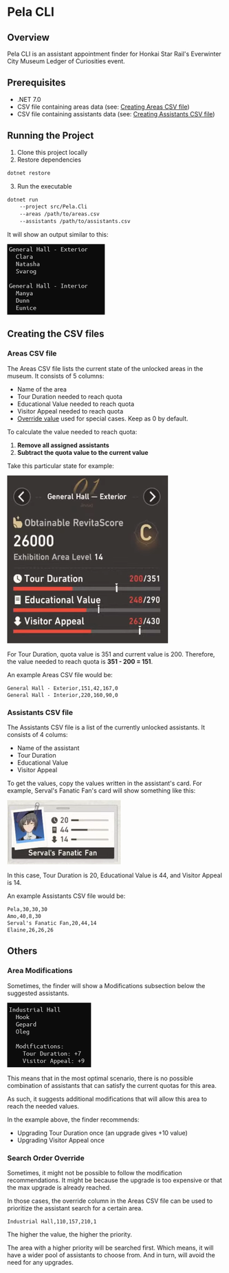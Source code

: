 # Pela CLI
## Overview
Pela CLI is an assistant appointment finder for Honkai Star Rail's Everwinter City Museum Ledger of Curiosities event.

## Prerequisites
* .NET 7.0
* CSV file containing areas data (see: [Creating Areas CSV file](#areas-csv-file))
* CSV file containing assistants data (see: [Creating Assistants CSV file](#assistants-csv-file))

## Running the Project
1. Clone this project locally
2. Restore dependencies
```bash
dotnet restore
```
3. Run the executable
```bash
dotnet run
    --project src/Pela.Cli
    --areas /path/to/areas.csv
    --assistants /path/to/assistants.csv
```

It will show an output similar to this:

![example-output-simple](media/example-output-simple.png)

## Creating the CSV files
### Areas CSV file
The Areas CSV file lists the current state of the unlocked areas in the museum. It consists of 5 columns:
* Name of the area
* Tour Duration needed to reach quota
* Educational Value needed to reach quota
* Visitor Appeal needed to reach quota 
* [Override value](#search-order-override) used for special cases. Keep as 0 by default.

To calculate the value needed to reach quota:
1. **Remove all assigned assistants**
2. **Subtract the quota value to the current value**

Take this particular state for example:

![example-area](media/example-area.png)

For Tour Duration, quota value is 351 and current value is 200. Therefore, the value needed to reach quota is **351 - 200 = 151**.

An example Areas CSV file would be:
```csv
General Hall - Exterior,151,42,167,0
General Hall - Interior,220,160,90,0
```

### Assistants CSV file
The Assistants CSV file is a list of the currently unlocked assistants. It consists of 4 colums:
* Name of the assistant
* Tour Duration
* Educational Value
* Visitor Appeal

To get the values, copy the values written in the assistant's card. For example, Serval's Fanatic Fan's card will show something like this:

![example-assistant](media/example-assistant.png)

In this case, Tour Duration is 20, Educational Value is 44, and Visitor Appeal is 14.

An example Assistants CSV file would be:
```csv
Pela,30,30,30
Amo,40,8,30
Serval's Fanatic Fan,20,44,14
Elaine,26,26,26
```

## Others
### Area Modifications
Sometimes, the finder will show a Modifications subsection below the suggested assistants.

![example-output-modifications](media/example-output-modifications.png)

This means that in the most optimal scenario, there is no possible combination of assistants that can satisfy the current quotas for this area.

As such, it suggests additional modifications that will allow this area to reach the needed values.

In the example above, the finder recommends:
* Upgrading Tour Duration once (an upgrade gives +10 value)
* Upgrading Visitor Appeal once

### Search Order Override
Sometimes, it might not be possible to follow the modification recommendations. It might be because the upgrade is too expensive or that the max upgrade is already reached. 

In those cases, the override column in the Areas CSV file can be used to prioritize the assistant search for a certain area.

```csv
Industrial Hall,110,157,210,1
```

The higher the value, the higher the priority.  

The area with a higher priority will be searched first. Which means, it will have a wider pool of assistants to choose from. And in turn, will avoid the need for any upgrades.
